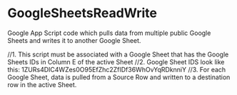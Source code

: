 # GoogleSheetsReadWrite
Google App Script code which pulls data from multiple public Google Sheets and writes it to another Google Sheet. 

//1. This script must be associated with a Google Sheet that has the Google Sheets IDs in Column E of the active Sheet
//2. Google Sheet IDS look like this: 1ZURs4DIC4WZes0O95EfZhc2ZfIDf36WhOvYqRDknniY 
//3. For each Google Sheet, data is pulled from a Source Row and written to a destination row in the active Sheet. 
